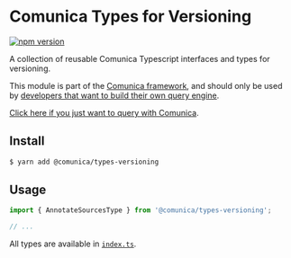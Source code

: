 # Comunica Types for Versioning

[![npm version](https://badge.fury.io/js/%40comunica%2Ftypes-versioning.svg)](https://www.npmjs.com/package/@comunica/types-versioning)

A collection of reusable Comunica Typescript interfaces and types for versioning.

This module is part of the [Comunica framework](https://github.com/comunica/comunica),
and should only be used by [developers that want to build their own query engine](https://comunica.dev/docs/modify/).

[Click here if you just want to query with Comunica](https://comunica.dev/docs/query/).

## Install

```bash
$ yarn add @comunica/types-versioning
```

## Usage

```typescript
import { AnnotateSourcesType } from '@comunica/types-versioning';

// ...
```

All types are available in [`index.ts`](https://github.com/comunica/comunica-feature-versioning/blob/master/packages/types/index.ts).
